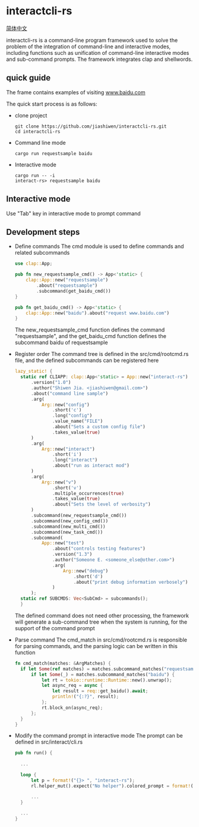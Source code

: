 # interactcli-rs

[简体中文](README_cn.md)

interactcli-rs is a command-line program framework used to solve the problem of the integration of command-line and interactive modes, including functions such as unification of command-line interactive modes and sub-command prompts. The framework integrates clap and shellwords.

## quick guide

The frame contains examples of visiting www.baidu.com

The quick start process is as follows:

* clone project

  ```shell
  git clone https://github.com/jiashiwen/interactcli-rs.git
  cd interactcli-rs
  ```

* Command line mode

  ```shell
  cargo run requestsample baidu
  ```

* Interactive mode
  
  ```shell
  cargo run -- -i
  interact-rs> requestsample baidu
  ```

## Interactive mode

Use "Tab" key in interactive mode to prompt command

## Development steps

* Define commands
  The cmd module is used to define commands and related subcommands

  ```rust
  use clap::App;
  
  pub fn new_requestsample_cmd() -> App<'static> {
      clap::App::new("requestsample")
          .about("requestsample")
          .subcommand(get_baidu_cmd())
  }
  
  pub fn get_baidu_cmd() -> App<'static> {
      clap::App::new("baidu").about("request www.baidu.com")
  }

  ```

  The new_requestsample_cmd function defines the command "requestsample", and the get_baidu_cmd function defines the subcommand baidu of requestsample

* Register order
  The command tree is defined in the src/cmd/rootcmd.rs file, and the defined subcommands can be registered here

  ```rust
  lazy_static! {
    static ref CLIAPP: clap::App<'static> = App::new("interact-rs")
        .version("1.0")
        .author("Shiwen Jia. <jiashiwen@gmail.com>")
        .about("command line sample")
        .arg(
            Arg::new("config")
                .short('c')
                .long("config")
                .value_name("FILE")
                .about("Sets a custom config file")
                .takes_value(true)
        )
        .arg(
            Arg::new("interact")
                .short('i')
                .long("interact")
                .about("run as interact mod")
        )
        .arg(
            Arg::new("v")
                .short('v')
                .multiple_occurrences(true)
                .takes_value(true)
                .about("Sets the level of verbosity")
        )
        .subcommand(new_requestsample_cmd())
        .subcommand(new_config_cmd())
        .subcommand(new_multi_cmd())
        .subcommand(new_task_cmd())
        .subcommand(
            App::new("test")
                .about("controls testing features")
                .version("1.3")
                .author("Someone E. <someone_else@other.com>")
                .arg(
                    Arg::new("debug")
                        .short('d')
                        .about("print debug information verbosely")
                )
        );
    static ref SUBCMDS: Vec<SubCmd> = subcommands();
    }

  ```

  The defined command does not need other processing, the framework will generate a sub-command tree when the system is running, for the support of the command prompt


* Parse command
  The cmd_match in src/cmd/rootcmd.rs is responsible for parsing commands, and the parsing logic can be written in this function

  ```rust
  fn cmd_match(matches: &ArgMatches) {   
    if let Some(ref matches) = matches.subcommand_matches("requestsample") {
        if let Some(_) = matches.subcommand_matches("baidu") {
            let rt = tokio::runtime::Runtime::new().unwrap();
            let async_req = async {
                let result = req::get_baidu().await;
                println!("{:?}", result);
            };
            rt.block_on(async_req);
        };
    }
  }
  ```
  
* Modify the command prompt in interactive mode
  The prompt can be defined in src/interact/cli.rs

  ```rust
  pub fn run() {
    
    ...

    loop {
        let p = format!("{}> ", "interact-rs");
        rl.helper_mut().expect("No helper").colored_prompt = format!("\x1b[1;32m{}\x1b[0m", p);

        ...
    }
    
    ...
  }

  ```
